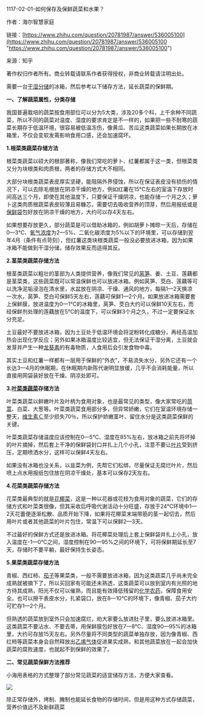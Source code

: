 1117-02-01-如何保存及保鲜蔬菜和水果？

作者：海尔智慧家庭 &#x20;

链接：[https://www.zhihu.com/question/20781987/answer/536005100](https://www.zhihu.com/question/20781987/answer/536005100 "https://www.zhihu.com/question/20781987/answer/536005100") &#x20;

来源：知乎 &#x20;

著作权归作者所有。商业转载请联系作者获得授权，非商业转载请注明出处。 &#x20;

需要一台[干湿分储](https://www.zhihu.com/search?q=干湿分储\&search_source=Entity\&hybrid_search_source=Entity\&hybrid_search_extra={"sourceType":"answer","sourceId":536005100} "干湿分储")的冰箱，然后参考以下储存方法，延长蔬菜的保鲜期。

**一、了解蔬菜属性，分类存储**

我国普遍栽培的蔬菜按食用部位可以分为5大类，涉及20多个科，上千余种不同蔬菜，所以不同的蔬菜对温度、湿度的要求肯定是不一样的，如果把一些不耐寒的蔬菜长期存于低温环境，很容易被低温冻伤，像黄瓜、苦瓜这类蔬菜如果长期放在冰箱里，不仅会变软发蔫影响食用口感，还会加速腐坏。

**1.根菜类蔬菜存储方法**

根菜类蔬菜以硕大的根部著称，像我们常吃的萝卜、红薯都属于这一类，但根菜类又分为块根类和肉质根，两者的存储方式大不相同。

大部分块根类蔬菜表皮厚实坚硬，能阻隔外界侵蚀，所以在保证表皮没有损伤的情况下，可以去除毛根放在阴凉干燥的地方，例如红薯在15℃左右的室温下存放时间高达三个月，即使在其他温度下，只要保证干燥阴凉，也能存储一个月之久；萝卜这类肉质根蔬菜表皮较薄且易糠芯，需要切去吸收营养的顶芽，然后用报纸或是[保鲜袋](https://www.zhihu.com/search?q=保鲜袋\&search_source=Entity\&hybrid_search_source=Entity\&hybrid_search_extra={"sourceType":"answer","sourceId":536005100} "保鲜袋")包好放在阴凉干燥的地方，大约可以存4天左右。

如果想要存放更久，部分蔬菜是可以借助冰箱的，例如胡萝卜摊晾一天后，存储在0—3℃、[氧气浓度](https://www.zhihu.com/search?q=氧气浓度\&search_source=Entity\&hybrid_search_source=Entity\&hybrid_search_extra={"sourceType":"answer","sourceId":536005100} "氧气浓度")为2—5%、二氧化碳浓度为5%以下的环境里，可以存储到翌年4月（条件有点苛刻），但红薯这类块根类蔬菜一般没必要放进冰箱，因为如果冰箱不能做到干湿分储，储存效果反而适得其反。

**2.茎菜类蔬菜存储方法**

根茎类蔬菜以粗壮的茎部为人类提供营养，像我们常见的[莴笋](https://www.zhihu.com/search?q=莴笋\&search_source=Entity\&hybrid_search_source=Entity\&hybrid_search_extra={"sourceType":"answer","sourceId":536005100} "莴笋")、姜、土豆、莲藕都是茎菜类，这些蔬菜既可以常温保鲜也可以放进冰箱。例如莴笋、茭白、莲藕等可以洗净泥垢浸泡在清水里，水盆放在阴凉、干燥、通风的地方，每隔1—2天换凉一次水，莴笋、茭白可保鲜5天左右，莲藕可保鲜1—2个月。如果放进冰箱需要套上保鲜膜，放进温度为0—1℃的冰箱里，莴笋、茭白大约可以保鲜10天左右，而经保鲜剂处理的莲藕放在5℃的温度下，可以保鲜3个月之久，不过一定要保证水分充足。

土豆最好不要放进冰箱，因为土豆处于低温环境会将淀粉转化成糖分，再经高温加热会出现化学反应；另外如果冰箱温度比较适宜，但无法保证干湿分离，土豆就会发芽并产生一种[龙葵素](https://www.zhihu.com/search?q=龙葵素\&search_source=Entity\&hybrid_search_source=Entity\&hybrid_search_extra={"sourceType":"answer","sourceId":536005100} "龙葵素")的有毒物质，人食用后会引发食物中毒。

其实土豆和红薯一样都有一层用于保鲜的“外衣”，不易流失水分，另外它还有一个长达3—4月的休眠期，在休眠期内新陈代谢明显放缓，几乎不会消耗能量，所以直接用网袋装好放在干燥、阴凉处即可。

**3.**[**叶菜类蔬菜**](https://www.zhihu.com/search?q=叶菜类蔬菜\&search_source=Entity\&hybrid_search_source=Entity\&hybrid_search_extra={"sourceType":"answer","sourceId":536005100} "叶菜类蔬菜")**存储方法**

叶菜类蔬菜以鲜嫩叶片及叶柄为食用对象，也是最常见的类型，像大家常吃的[茼蒿](https://www.zhihu.com/search?q=茼蒿\&search_source=Entity\&hybrid_search_source=Entity\&hybrid_search_extra={"sourceType":"answer","sourceId":536005100} "茼蒿")、白菜、大葱等。叶菜类蔬菜食用部分多，但异常娇嫩，它们在室温环境存储一整天，[维生素Ｃ](https://www.zhihu.com/search?q=维生素Ｃ\&search_source=Entity\&hybrid_search_source=Entity\&hybrid_search_extra={"sourceType":"answer","sourceId":536005100} "维生素Ｃ")至少损失70％，所以保护娇嫩茎叶、留住水分是这类蔬菜保鲜的关键。

叶菜类蔬菜存储温度应该控制在0—5℃、湿度在85%左右，放冰箱之前先将坏掉的叶片摘掉，然后套上干净的保鲜袋封口并扎上几个小孔，注意不要让[叶片](https://www.zhihu.com/search?q=叶片\&search_source=Entity\&hybrid_search_source=Entity\&hybrid_search_extra={"sourceType":"answer","sourceId":536005100} "叶片")受到挤压，定期喷洒水分，这样可以保鲜4天左右。

如果没有冰箱也没关系，以韭菜为例，先帮它们松绑，尽量保证无腐烂叶片，然后喷上点水用报纸包住放在阴凉干燥处，基本可以保存2天左右。

**4.花菜类蔬菜存储方法**

花菜类最典型的就是[花椰菜](https://www.zhihu.com/search?q=花椰菜\&search_source=Entity\&hybrid_search_source=Entity\&hybrid_search_extra={"sourceType":"answer","sourceId":536005100} "花椰菜")，这是一种以花器或花枝为食用对象的蔬菜，它们的存储方式和叶菜类很像，但其采收后呼吸代谢活动十分旺盛，存放于24℃环境中1—2天花蕾便逐渐松散、品质开始下降，如果将花椰菜末端带筋的茎一起切去，然后用叶片或者其他蔬菜的叶片包住，常温下可以保鲜2—3天。

不过最好的保鲜方式还是放进冰箱。将花椰菜处理后上套上保鲜袋并扎上小孔，放入温度在-1—0℃之间，湿度控制在90—95%之间的环境下，可将保鲜期延长至7天，存储时不要平躺，最好保持生长姿态。

**5.果菜类蔬菜存储方法**

青椒、西红柿、[茄子](https://www.zhihu.com/search?q=茄子\&search_source=Entity\&hybrid_search_source=Entity\&hybrid_search_extra={"sourceType":"answer","sourceId":536005100} "茄子")等果菜类，一般不需要放进冰箱，因为这类蔬菜几乎尚未完全成熟就被摘下了，所以买回家有可能还未熟透，这类蔬菜可以放到室内有光照的地方待其成熟，阳光不仅可以催熟，而且能有效降低残留的[化学农药](https://www.zhihu.com/search?q=化学农药\&search_source=Entity\&hybrid_search_source=Entity\&hybrid_search_extra={"sourceType":"answer","sourceId":536005100} "化学农药")，保障食用安全。也可以擦干表皮水分，扎紧袋口，放在8—10℃的环境下，像青椒、茄子大约可贮存1—2个月。

但熟透的蔬菜放到室外只会加速腐烂，劝大家要么放进肚子里，要么放进冰箱里。这类蔬菜不要沾水、不要去蒂，用保鲜膜包好放在7—8℃、湿度90—95%的冰箱里，大约可存放15天左右。另外尽量将不同类型的蔬菜单独存放，因为像青椒、西红柿等蔬菜本身会自然释放出[乙烯气体](https://www.zhihu.com/search?q=乙烯气体\&search_source=Entity\&hybrid_search_source=Entity\&hybrid_search_extra={"sourceType":"answer","sourceId":536005100} "乙烯气体")促进果实成熟，和其他蔬菜放在一起会加快蔬菜的腐败速度，也就起不到保鲜的效果了。

**二、常见蔬菜保鲜方法推荐**

小海用表格的方式整理了部分常见蔬菜的适宜储存方法，方便大家查看。

![](https://picx.zhimg.com/50/v2-dd35f247bb2488e83bbb17bd2227da20_720w.jpg?source=1940ef5c)

除正常存储外，烤制、腌制也能延长食物的存储时间，但是用这种方式存储蔬菜，营养价值远不及新鲜蔬菜
